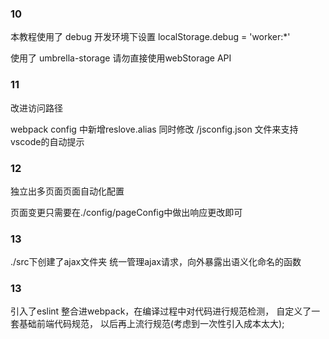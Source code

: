 ### 10

本教程使用了 debug   开发环境下设置  localStorage.debug = 'worker:*'

使用了 umbrella-storage 请勿直接使用webStorage API

### 11

改进访问路径

webpack config 中新增reslove.alias  同时修改 /jsconfig.json 文件来支持vscode的自动提示

### 12

独立出多页面页面自动化配置

页面变更只需要在./config/pageConfig中做出响应更改即可


### 13

./src下创建了ajax文件夹 统一管理ajax请求，向外暴露出语义化命名的函数

### 13

引入了eslint 整合进webpack，在编译过程中对代码进行规范检测， 自定义了一套基础前端代码规范， 以后再上流行规范(考虑到一次性引入成本太大);
